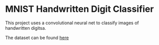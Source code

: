 # MNIST Handwritten Digit Classifier

This project uses a convolutional neural net to classify images of handwritten digitsa.

The dataset can be found [here](https://www.kaggle.com/datasets/hojjatk/mnist-dataset/data)
